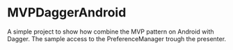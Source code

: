 MVPDaggerAndroid
================

A simple project to show how combine the MVP pattern on Android with Dagger. The sample access to the PreferenceManager trough the presenter.
